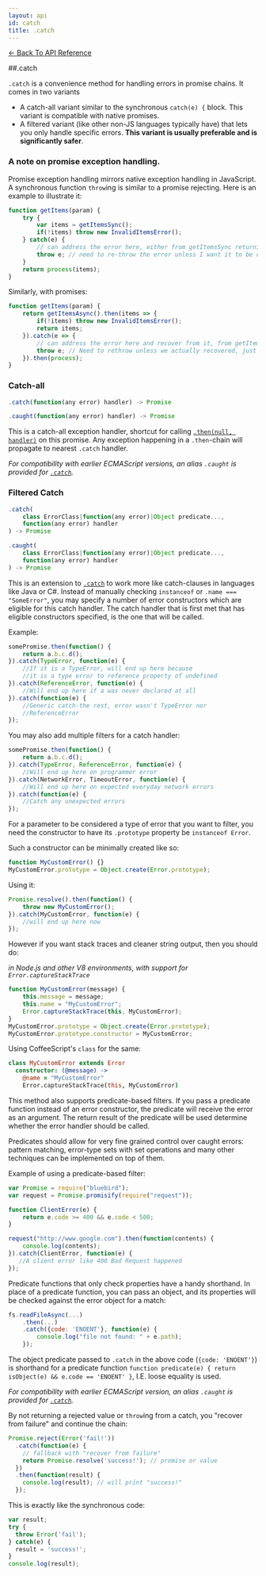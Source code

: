 ```yaml
---
layout: api
id: catch
title: .catch
---
```



[← Back To API Reference](/docs/api-reference.html)
<div class="api-code-section"><markdown>
##.catch

`.catch` is a convenience method for handling errors in promise chains. 
It comes in two variants 
 - A catch-all variant similar to the synchronous `catch(e) {` block. This variant is compatible with native promises. 
 - A filtered variant (like other non-JS languages typically have) that lets you only handle specific errors. **This variant is usually preferable and is significantly safer**. 

### A note on promise exception handling.

Promise exception handling mirrors native exception handling in JavaScript. A synchronous function `throw`ing is similar to a promise rejecting. Here is an example to illustrate it:

```js
function getItems(param) {
    try { 
        var items = getItemsSync();
        if(!items) throw new InvalidItemsError();  
    } catch(e) { 
        // can address the error here, either from getItemsSync returning a falsey value or throwing itself
        throw e; // need to re-throw the error unless I want it to be considered handled. 
    }
    return process(items);
}
```

Similarly, with promises:

```js
function getItems(param) {
    return getItemsAsync().then(items => {
        if(!items) throw new InvalidItemsError(); 
        return items;
    }).catch(e => {
        // can address the error here and recover from it, from getItemsAsync rejects or returns a falsey value
        throw e; // Need to rethrow unless we actually recovered, just like in the synchronous version
    }).then(process);
}
```

### Catch-all

```js
.catch(function(any error) handler) -> Promise
```
```js
.caught(function(any error) handler) -> Promise
```

This is a catch-all exception handler, shortcut for calling [`.then(null, handler)`](.) on this promise. Any exception happening in a `.then`-chain will propagate to nearest `.catch` handler.

*For compatibility with earlier ECMAScript versions, an alias `.caught` is provided for [`.catch`](.).*

### Filtered Catch 

```js
.catch(
    class ErrorClass|function(any error)|Object predicate...,
    function(any error) handler
) -> Promise
```
```js
.caught(
    class ErrorClass|function(any error)|Object predicate...,
    function(any error) handler
) -> Promise
```
This is an extension to [`.catch`](.) to work more like catch-clauses in languages like Java or C#. Instead of manually checking `instanceof` or `.name === "SomeError"`, you may specify a number of error constructors which are eligible for this catch handler. The catch handler that is first met that has eligible constructors specified, is the one that will be called.

Example:

```js
somePromise.then(function() {
    return a.b.c.d();
}).catch(TypeError, function(e) {
    //If it is a TypeError, will end up here because
    //it is a type error to reference property of undefined
}).catch(ReferenceError, function(e) {
    //Will end up here if a was never declared at all
}).catch(function(e) {
    //Generic catch-the rest, error wasn't TypeError nor
    //ReferenceError
});
 ```

You may also add multiple filters for a catch handler:

```js
somePromise.then(function() {
    return a.b.c.d();
}).catch(TypeError, ReferenceError, function(e) {
    //Will end up here on programmer error
}).catch(NetworkError, TimeoutError, function(e) {
    //Will end up here on expected everyday network errors
}).catch(function(e) {
    //Catch any unexpected errors
});
```

For a parameter to be considered a type of error that you want to filter, you need the constructor to have its `.prototype` property be `instanceof Error`.

Such a constructor can be minimally created like so:

```js
function MyCustomError() {}
MyCustomError.prototype = Object.create(Error.prototype);
```

Using it:

```js
Promise.resolve().then(function() {
    throw new MyCustomError();
}).catch(MyCustomError, function(e) {
    //will end up here now
});
```

However if you  want stack traces and cleaner string output, then you should do:

*in Node.js and other V8 environments, with support for `Error.captureStackTrace`*

```js
function MyCustomError(message) {
    this.message = message;
    this.name = "MyCustomError";
    Error.captureStackTrace(this, MyCustomError);
}
MyCustomError.prototype = Object.create(Error.prototype);
MyCustomError.prototype.constructor = MyCustomError;
```

Using CoffeeScript's `class` for the same:

```coffee
class MyCustomError extends Error
  constructor: (@message) ->
    @name = "MyCustomError"
    Error.captureStackTrace(this, MyCustomError)
```

This method also supports predicate-based filters. If you pass a
predicate function instead of an error constructor, the predicate will receive
the error as an argument. The return result of the predicate will be used
determine whether the error handler should be called.

Predicates should allow for very fine grained control over caught errors:
pattern matching, error-type sets with set operations and many other techniques
can be implemented on top of them.

Example of using a predicate-based filter:

```js
var Promise = require("bluebird");
var request = Promise.promisify(require("request"));

function ClientError(e) {
    return e.code >= 400 && e.code < 500;
}

request("http://www.google.com").then(function(contents) {
    console.log(contents);
}).catch(ClientError, function(e) {
   //A client error like 400 Bad Request happened
});
```

Predicate functions that only check properties have a handy shorthand. In place of a predicate function, you can pass an object, and its properties will be checked against the error object for a match:

```js
fs.readFileAsync(...)
    .then(...)
    .catch({code: 'ENOENT'}, function(e) {
        console.log("file not found: " + e.path);
    });
```

The object predicate passed to `.catch` in the above code (`{code: 'ENOENT'}`) is shorthand for a predicate function `function predicate(e) { return isObject(e) && e.code == 'ENOENT' }`, I.E. loose equality is used.

*For compatibility with earlier ECMAScript version, an alias `.caught` is provided for [`.catch`](.).*
</markdown></div>

By not returning a rejected value or `throw`ing from a catch, you "recover from failure" and continue the chain:

```js
Promise.reject(Error('fail!'))
  .catch(function(e) {
    // fallback with "recover from failure"
    return Promise.resolve('success!'); // promise or value
  })
  .then(function(result) {
    console.log(result); // will print "success!"
  });
```

This is exactly like the synchronous code:

```js
var result;
try {
  throw Error('fail');
} catch(e) {
  result = 'success!';
}
console.log(result);
```

